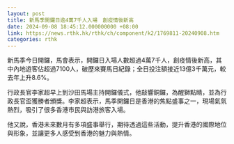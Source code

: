 ```yaml
---
layout: post
title: 新馬季開鑼日逾4萬7千人入場　創疫情後新高
date: 2024-09-08 18:45:12.000000000 +08:00
link: https://news.rthk.hk/rthk/ch/component/k2/1769811-20240908.htm
categories: rthk
---
```


新馬季今日開鑼，馬會表示，開鑼日入場人數超過4萬7千人，創疫情後新高，其中內地遊客佔超過7100人，破歷來賽馬日紀錄；全日投注額接近13億3千萬元，較去年上升8.6%。

行政長官李家超早上到沙田馬場主持開鑼儀式，他敲響銅鑼，為醒獅點睛，並為行政長官盃獲勝者頒獎。李家超表示，馬季開鑼日是香港的焦點盛事之一，現場氣氛熱烈，吸引了很多香港市民與訪港旅客入場。

他又說，香港未來數月有多項盛事舉行，期待透過這些活動，提升香港的國際地位與形象，並讓更多人感受到香港的魅力與熱情。
